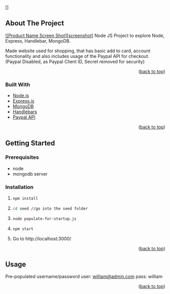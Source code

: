 []

## About The Project
[![Product Name Screen Shot][screenshot]](https://raw.githubusercontent.com/willxs/Node-Shopping-Site/master/readme_images/Landing%20Page.png)
Node JS Project to explore Node, Express, Handlebar, MongoDB. 

Made website used for shopping, that has basic add to card, account functionality and also includes usage of the Paypal API for checkout. (Paypal Disabled, as Paypal Client ID, Secret removed for security)
<p align="right">(<a href="#top">back to top</a>)</p>

### Built With
* [Node.js](https://nodejs.org/en/)
* [Express.js](https://expressjs.com/)
* [MongoDB](https://www.mongodb.com/)
* [Handlebars](https://handlebarsjs.com/)
* [Paypal API](https://developer.paypal.com/docs/api/overview/)
<p align="right">(<a href="#top">back to top</a>)</p>

<!-- GETTING STARTED -->
## Getting Started

### Prerequisites

* node
* mongodb server

### Installation
1. ```sh
   npm install
   ```
2. ```sh
   cd seed //go into the seed folder
   ```
3. ```sh
   node populate-for-startup.js
   ```
4. ```sh
   npm start
   ```
5. Go to http://localhost:3000/
<p align="right">(<a href="#top">back to top</a>)</p>

## Usage

Pre-populated username/password
user: william@admin.com
pass: william
<p align="right">(<a href="#top">back to top</a>)</p>




